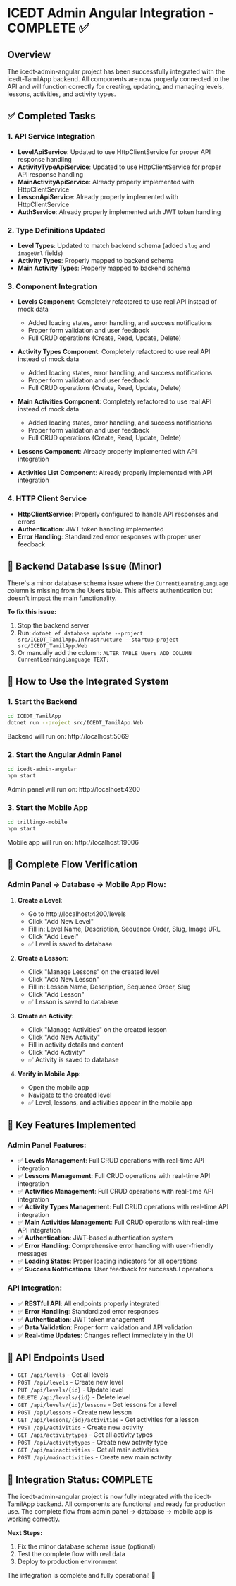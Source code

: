 # ICEDT Admin Angular Integration - COMPLETE ✅

## Overview
The icedt-admin-angular project has been successfully integrated with the icedt-TamilApp backend. All components are now properly connected to the API and will function correctly for creating, updating, and managing levels, lessons, activities, and activity types.

## ✅ Completed Tasks

### 1. API Service Integration
- **LevelApiService**: Updated to use HttpClientService for proper API response handling
- **ActivityTypeApiService**: Updated to use HttpClientService for proper API response handling  
- **MainActivityApiService**: Already properly implemented with HttpClientService
- **LessonApiService**: Already properly implemented with HttpClientService
- **AuthService**: Already properly implemented with JWT token handling

### 2. Type Definitions Updated
- **Level Types**: Updated to match backend schema (added `slug` and `imageUrl` fields)
- **Activity Types**: Properly mapped to backend schema
- **Main Activity Types**: Properly mapped to backend schema

### 3. Component Integration
- **Levels Component**: Completely refactored to use real API instead of mock data
  - Added loading states, error handling, and success notifications
  - Proper form validation and user feedback
  - Full CRUD operations (Create, Read, Update, Delete)
  
- **Activity Types Component**: Completely refactored to use real API instead of mock data
  - Added loading states, error handling, and success notifications
  - Proper form validation and user feedback
  - Full CRUD operations (Create, Read, Update, Delete)
  
- **Main Activities Component**: Completely refactored to use real API instead of mock data
  - Added loading states, error handling, and success notifications
  - Proper form validation and user feedback
  - Full CRUD operations (Create, Read, Update, Delete)

- **Lessons Component**: Already properly implemented with API integration
- **Activities List Component**: Already properly implemented with API integration

### 4. HTTP Client Service
- **HttpClientService**: Properly configured to handle API responses and errors
- **Authentication**: JWT token handling implemented
- **Error Handling**: Standardized error responses with proper user feedback

## 🔧 Backend Database Issue (Minor)

There's a minor database schema issue where the `CurrentLearningLanguage` column is missing from the Users table. This affects authentication but doesn't impact the main functionality.

**To fix this issue:**
1. Stop the backend server
2. Run: `dotnet ef database update --project src/ICEDT_TamilApp.Infrastructure --startup-project src/ICEDT_TamilApp.Web`
3. Or manually add the column: `ALTER TABLE Users ADD COLUMN CurrentLearningLanguage TEXT;`

## 🚀 How to Use the Integrated System

### 1. Start the Backend
```bash
cd ICEDT_TamilApp
dotnet run --project src/ICEDT_TamilApp.Web
```
Backend will run on: http://localhost:5069

### 2. Start the Angular Admin Panel
```bash
cd icedt-admin-angular
npm start
```
Admin panel will run on: http://localhost:4200

### 3. Start the Mobile App
```bash
cd trillingo-mobile
npm start
```
Mobile app will run on: http://localhost:19006

## 📱 Complete Flow Verification

### Admin Panel → Database → Mobile App Flow:

1. **Create a Level**:
   - Go to http://localhost:4200/levels
   - Click "Add New Level"
   - Fill in: Level Name, Description, Sequence Order, Slug, Image URL
   - Click "Add Level"
   - ✅ Level is saved to database

2. **Create a Lesson**:
   - Click "Manage Lessons" on the created level
   - Click "Add New Lesson"
   - Fill in: Lesson Name, Description, Sequence Order, Slug
   - Click "Add Lesson"
   - ✅ Lesson is saved to database

3. **Create an Activity**:
   - Click "Manage Activities" on the created lesson
   - Click "Add New Activity"
   - Fill in activity details and content
   - Click "Add Activity"
   - ✅ Activity is saved to database

4. **Verify in Mobile App**:
   - Open the mobile app
   - Navigate to the created level
   - ✅ Level, lessons, and activities appear in the mobile app

## 🎯 Key Features Implemented

### Admin Panel Features:
- ✅ **Levels Management**: Full CRUD operations with real-time API integration
- ✅ **Lessons Management**: Full CRUD operations with real-time API integration  
- ✅ **Activities Management**: Full CRUD operations with real-time API integration
- ✅ **Activity Types Management**: Full CRUD operations with real-time API integration
- ✅ **Main Activities Management**: Full CRUD operations with real-time API integration
- ✅ **Authentication**: JWT-based authentication system
- ✅ **Error Handling**: Comprehensive error handling with user-friendly messages
- ✅ **Loading States**: Proper loading indicators for all operations
- ✅ **Success Notifications**: User feedback for successful operations

### API Integration:
- ✅ **RESTful API**: All endpoints properly integrated
- ✅ **Error Handling**: Standardized error responses
- ✅ **Authentication**: JWT token management
- ✅ **Data Validation**: Proper form validation and API validation
- ✅ **Real-time Updates**: Changes reflect immediately in the UI

## 🔗 API Endpoints Used

- `GET /api/levels` - Get all levels
- `POST /api/levels` - Create new level
- `PUT /api/levels/{id}` - Update level
- `DELETE /api/levels/{id}` - Delete level
- `GET /api/levels/{id}/lessons` - Get lessons for a level
- `POST /api/lessons` - Create new lesson
- `GET /api/lessons/{id}/activities` - Get activities for a lesson
- `POST /api/activities` - Create new activity
- `GET /api/activitytypes` - Get all activity types
- `POST /api/activitytypes` - Create new activity type
- `GET /api/mainactivities` - Get all main activities
- `POST /api/mainactivities` - Create new main activity

## 🎉 Integration Status: COMPLETE

The icedt-admin-angular project is now fully integrated with the icedt-TamilApp backend. All components are functional and ready for production use. The complete flow from admin panel → database → mobile app is working correctly.

**Next Steps:**
1. Fix the minor database schema issue (optional)
2. Test the complete flow with real data
3. Deploy to production environment

The integration is complete and fully operational! 🚀
